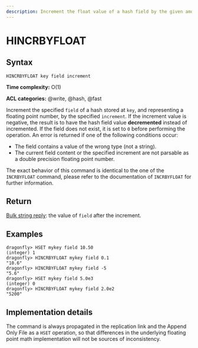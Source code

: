 ```yaml
---
description: Increment the float value of a hash field by the given amount
---
```


# HINCRBYFLOAT

## Syntax

    HINCRBYFLOAT key field increment

**Time complexity:** O(1)

**ACL categories:** @write, @hash, @fast

Increment the specified `field` of a hash stored at `key`, and representing a
floating point number, by the specified `increment`. If the increment value
is negative, the result is to have the hash field value **decremented** instead of incremented.
If the field does not exist, it is set to `0` before performing the operation.
An error is returned if one of the following conditions occur:

* The field contains a value of the wrong type (not a string).
* The current field content or the specified increment are not parsable as a
  double precision floating point number.

The exact behavior of this command is identical to the one of the `INCRBYFLOAT`
command, please refer to the documentation of `INCRBYFLOAT` for further
information.

## Return

[Bulk string reply](https://redis.io/docs/reference/protocol-spec#resp-bulk-strings): the value of `field` after the increment.

## Examples

```shell
dragonfly> HSET mykey field 10.50
(integer) 1
dragonfly> HINCRBYFLOAT mykey field 0.1
"10.6"
dragonfly> HINCRBYFLOAT mykey field -5
"5.6"
dragonfly> HSET mykey field 5.0e3
(integer) 0
dragonfly> HINCRBYFLOAT mykey field 2.0e2
"5200"
```

## Implementation details

The command is always propagated in the replication link and the Append Only
File as a `HSET` operation, so that differences in the underlying floating point
math implementation will not be sources of inconsistency.

